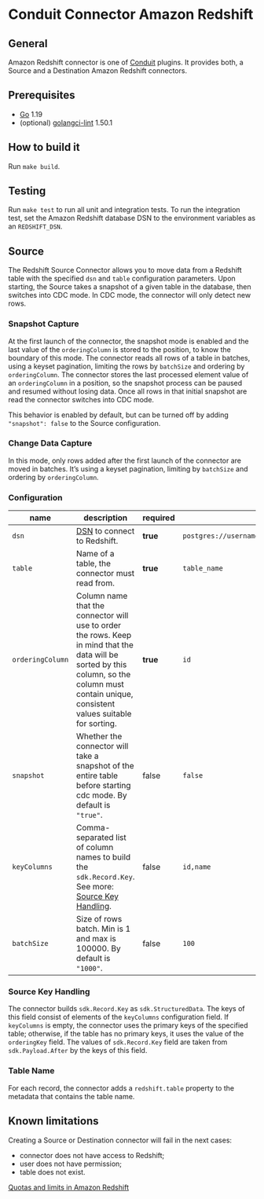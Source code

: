 # Conduit Connector Amazon Redshift

## General

Amazon Redshift connector is one of [Conduit](https://github.com/ConduitIO/conduit) plugins. It provides both, a Source
and a Destination Amazon Redshift connectors.

## Prerequisites

- [Go](https://go.dev/) 1.19
- (optional) [golangci-lint](https://github.com/golangci/golangci-lint) 1.50.1

## How to build it

Run `make build`.

## Testing

Run `make test` to run all unit and integration tests. To run the integration test, set the Amazon Redshift database DSN
to the environment variables as an `REDSHIFT_DSN`.

## Source

The Redshift Source Connector allows you to move data from a Redshift table with the specified `dsn` and `table`
configuration parameters. Upon starting, the Source takes a snapshot of a given table in the database, then switches
into CDC mode. In CDC mode, the connector will only detect new rows.

### Snapshot Capture

At the first launch of the connector, the snapshot mode is enabled and the last value of the `orderingColumn` is stored
to the position, to know the boundary of this mode. The connector reads all rows of a table in batches, using a
keyset pagination, limiting the rows by `batchSize` and ordering by `orderingColumn`. The connector stores the
last processed element value of an `orderingColumn` in a position, so the snapshot process can be paused and resumed
without losing data. Once all rows in that initial snapshot are read the connector switches into CDC mode.

This behavior is enabled by default, but can be turned off by adding `"snapshot": false` to the Source configuration.

### Change Data Capture

In this mode, only rows added after the first launch of the connector are moved in batches. It’s using a keyset
pagination, limiting by `batchSize` and ordering by `orderingColumn`.

### Configuration

| name             | description                                                                                                                                                                                     | required | example                                               |
|------------------|-------------------------------------------------------------------------------------------------------------------------------------------------------------------------------------------------|----------|-------------------------------------------------------|
| `dsn`            | [DSN](https://en.wikipedia.org/wiki/Data_source_name) to connect to Redshift.                                                                                                                   | **true** | `postgres://username:password@endpoint:5439/database` |
| `table`          | Name of a table, the connector must read from.                                                                                                                                                  | **true** | `table_name`                                          |
| `orderingColumn` | Column name that the connector will use to order the rows. Keep in mind that the data will be sorted by this column, so the column must contain unique, consistent values suitable for sorting. | **true** | `id`                                                  |
| `snapshot`       | Whether the connector will take a snapshot of the entire table before starting cdc mode. By default is `"true"`.                                                                                | false    | `false`                                               |
| `keyColumns`     | Comma-separated list of column names to build the `sdk.Record.Key`. See more: [Source Key Handling](#source-key-handling).                                                                      | false    | `id,name`                                             |
| `batchSize`      | Size of rows batch. Min is 1 and max is 100000. By default is `"1000"`.                                                                                                                         | false    | `100`                                                 |

### Source Key Handling

The connector builds `sdk.Record.Key` as `sdk.StructuredData`. The keys of this field consist of elements of
the `keyColumns` configuration field. If `keyColumns` is empty, the connector uses the primary keys of the specified
table; otherwise, if the table has no primary keys, it uses the value of the `orderingKey` field. The values
of `sdk.Record.Key` field are taken from `sdk.Payload.After` by the keys of this field.

### Table Name

For each record, the connector adds a `redshift.table` property to the metadata that contains the table name.

## Known limitations

Creating a Source or Destination connector will fail in the next cases:

- connector does not have access to Redshift;
- user does not have permission;
- table does not exist.

[Quotas and limits in Amazon Redshift](https://docs.aws.amazon.com/redshift/latest/mgmt/amazon-redshift-limits.html)
